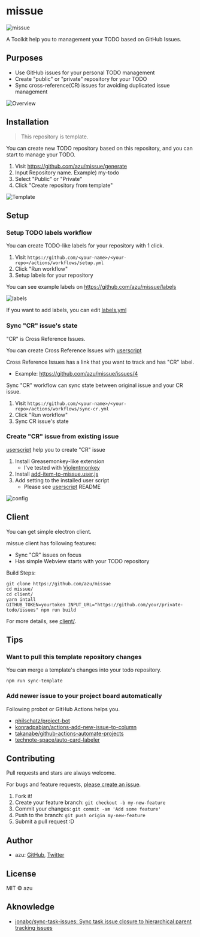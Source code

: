 # missue

![missue](docs/missue.png)

<!-- https://www.figma.com/file/ZfplT5xMVK1UeXJyYx0jG2/missue?node-id=0%3A1 -->

A Toolkit help you to management your TODO based on GitHub Issues.

## Purposes

- Use GitHub issues for your personal TODO management
- Create "public" or "private" repository for your TODO
- Sync cross-reference(CR) issues for avoiding duplicated issue management

![Overview](docs/missue-architecture.png)

## Installation

> This repository is template.

You can create new TODO repository based on this repository, and you can start to manage your TODO.

1. Visit <https://github.com/azu/missue/generate>
2. Input Repository name. Example) my-todo
3. Select "Public" or "Private"
4. Click "Create repository from template"

![Template](./docs/template.png)

## Setup

### Setup TODO labels workflow

You can create TODO-like labels for your repository with 1 click.

1. Visit `https://github.com/<your-name>/<your-repo>/actions/workflows/setup.yml`
2. Click "Run workflow"
3. Setup labels for your repository

You can see example labels on <https://github.com/azu/missue/labels>

![labels](./docs/labels.png)

If you want to add labels, you can edit [labels.yml](.github/labels.yml)

### Sync "CR" issue's state

"CR" is Cross Reference Issues.

You can create Cross Reference Issues with [userscript](userscript/)

Cross Reference Issues has a link that you want to track and has "CR" label.

- Example: https://github.com/azu/missue/issues/4

Sync "CR" workflow can sync state between original issue and your CR issue.

1. Visit `https://github.com/<your-name>/<your-repo>/actions/workflows/sync-cr.yml`
2. Click "Run workflow"
3. Sync CR issue's state

### Create "CR" issue from existing issue

[userscript](userscript/) help you to create "CR" issue

1. Install Greasemonkey-like extension
    - I've tested with [Violentmonkey](https://violentmonkey.github.io/)
2. Install [add-item-to-missue.user.js](https://github.com/azu/missue/raw/master/userscript/greasemonkey/add-item-to-missue.user.js)
3. Add setting to the installed user script
    - Please see [userscript](userscript/) README

![config](docs/config.png)

## Client

You can get simple electron client.

missue client has following features:

- Sync "CR" issues on focus
- Has simple Webview starts with your TODO repository

Build Steps:

```
git clone https://github.com/azu/missue
cd missue/
cd client/
yarn intall
GITHUB_TOKEN=yourtoken INPUT_URL="https://github.com/your/private-todo/issues" npm run build
```

For more details, see [client/](client/).

## Tips

### Want to pull this template repository changes

You can merge a template's changes into your todo repository.

```
npm run sync-template
```

### Add newer issue to your project board automatically

Following probot or GitHub Actions helps you.

- [philschatz/project-bot](https://github.com/philschatz/project-bot)
- [konradpabjan/actions-add-new-issue-to-column](https://github.com/konradpabjan/actions-add-new-issue-to-column)
- [takanabe/github-actions-automate-projects️](https://github.com/takanabe/github-actions-automate-projects)
- [technote-space/auto-card-labeler](https://github.com/technote-space/auto-card-labeler)

## Contributing

Pull requests and stars are always welcome.

For bugs and feature requests, [please create an issue](https://github.com/azu/missue/issues).

1. Fork it!
2. Create your feature branch: `git checkout -b my-new-feature`
3. Commit your changes: `git commit -am 'Add some feature'`
4. Push to the branch: `git push origin my-new-feature`
5. Submit a pull request :D

## Author

- azu: [GitHub](https://github.com/azu), [Twitter](https://twitter.com/azu_re)

## License

MIT © azu

## Aknowledge

- [jonabc/sync-task-issues: Sync task issue closure to hierarchical parent tracking issues](https://github.com/jonabc/sync-task-issues)
